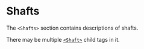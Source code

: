 # Shafts

The `<Shafts>` section contains descriptions of shafts.

There may be multiple [`<Shaft>`](./shaft/index.md) child tags in it.

